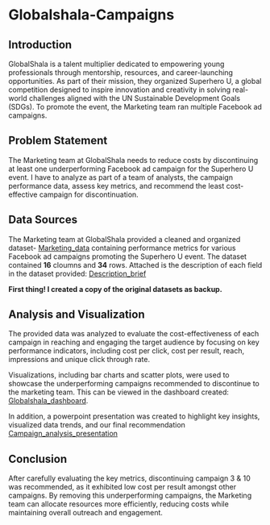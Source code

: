 # Globalshala-Campaigns

## Introduction
GlobalShala is a talent multiplier dedicated to empowering young professionals through mentorship, resources, and career-launching opportunities. As part of their mission, they organized Superhero U, a global competition designed to inspire innovation and creativity in solving real-world challenges aligned with the UN Sustainable Development Goals (SDGs). To promote the event, the Marketing team ran multiple Facebook ad campaigns. 

## Problem Statement
The Marketing team at GlobalShala needs to reduce costs by discontinuing at least one underperforming Facebook ad campaign for the Superhero U event. I have to analyze as part of  a team of analysts, the campaign performance data, assess key metrics, and recommend the least cost-effective campaign for discontinuation. 

## Data Sources
The Marketing team at GlobalShala provided a cleaned and organized dataset- [Marketing_data](https://drive.google.com/file/d/1JQ1KKG-A8WMgHHHvkyP7zBFiToj2W5pA/view?usp=sharing) containing performance metrics for various Facebook ad campaigns promoting the Superhero U event. The dataset contained **16** cloumns and **34** rows. Attached is the description of each field in the dataset provided: [Description_brief](https://github.com/Rikky101/Globalshala-Campaigns/blob/main/Description%20Brief.docx) 


**First thing! I created a copy of the original datasets as backup.**

  
## Analysis and Visualization
 The provided data was analyzed to evaluate the cost-effectiveness of each campaign in reaching and engaging the target audience by focusing on key performance indicators, including cost per click, cost per result, reach, impressions and unique click through rate.

Visualizations, including bar charts and scatter plots, were used to showcase the underperforming campaigns recommended to discontinue to the marketing team. This can be viewed in the dashboard created: [Globalshala_dashboard](https://github.com/Rikky101/Globalshala-Campaigns/blob/main/Globalshala%20Dashboard.pbix). 

In addition, a powerpoint presentation was created to highlight key insights, visualized data trends, and our final recommendation [Campaign_analysis_presentation](https://github.com/Rikky101/Globalshala-Campaigns/blob/main/Globalshala%20Analysis%20Presentation.pdf) 


## Conclusion
After carefully evaluating the key metrics, discontinuing campaign 3 & 10 was recommended, as it exhibited low cost per result amongst other campaigns. By removing this underperforming campaigns, the Marketing team can allocate resources more efficiently, reducing costs while maintaining overall outreach and engagement.











